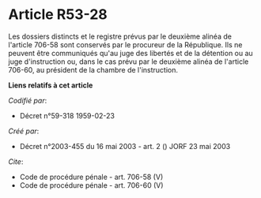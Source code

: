 # Article R53-28

Les dossiers distincts et le registre prévus par le deuxième alinéa de l'article 706-58 sont conservés par le procureur de la
République. Ils ne peuvent être communiqués qu'au juge des libertés et de la détention ou au juge d'instruction ou, dans le
cas prévu par le deuxième alinéa de l'article 706-60, au président de la chambre de l'instruction.

**Liens relatifs à cet article**

_Codifié par_:

  - Décret n°59-318 1959-02-23

_Créé par_:

  - Décret n°2003-455 du 16 mai 2003 - art. 2 () JORF 23 mai 2003

_Cite_:

  - Code de procédure pénale - art. 706-58 (V)
  - Code de procédure pénale - art. 706-60 (V)
